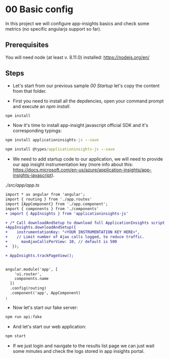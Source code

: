 # 00 Basic config

In this project we will configure app-insights basics and check some metrics (no specific angularjs
support so far).


## Prerequisites

You will need node (at least v. 8.11.0) installed: https://nodejs.org/en/

## Steps

- Let's start from our previous sample _00 Startup_ let's copy the content from that folder.

- First you need to install all the depdencies, open your command prompt and execute an _npm install_.

```bash
npm install
```

- Now it's time to install app-insight javascript official SDK and it's corresponding typings:

```cmd
npm install applicationinsights-js --save
```

```cmd
npm install @types/applicationinsights-js --save
``` 

- We need to add startup code to our application, we will need to provide our app insight
instrumentation key (more info about this: https://docs.microsoft.com/en-us/azure/application-insights/app-insights-javascript).

_./src/app/app.ts_

```diff
import * as angular from 'angular';
import { routing } from './app.routes'
import {AppComponent} from './app.component';
import { components } from './components'
+ import { AppInsights } from 'applicationinsights-js'

+ /* Call downloadAndSetup to download full ApplicationInsights script from CDN and initialize it with  instrumentation key */
+AppInsights.downloadAndSetup({ 
+    instrumentationKey: "<YOUR INSTRUMENTATION KEY HERE>",
+    // Limit number of Ajax calls logged, to reduce traffic.
+      maxAjaxCallsPerView: 10, // default is 500 
+  });

+ AppInsights.trackPageView();


angular.module('app', [
    'ui.router',
    components.name
  ])
  .config(routing)
  .component('app', AppComponent)
;
```

- Now let's start our fake server:

```bash
npm run api:fake
```

- And let's start our web application:


```bash
npm start
```

- If we just login and navigate to the results list page we can just wait some minutes and check 
the logs stored in app insights portal.



